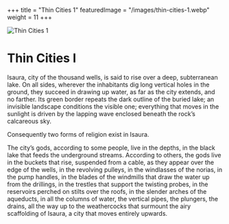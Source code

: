 +++
title = "Thin Cities 1"
featuredImage = "/images/thin-cities-1.webp"
weight = 11
+++

![Thin Cities 1](/images/thin-cities-1.webp)

# Thin Cities I

Isaura, city of the thousand wells, is said to rise over a deep, subterranean lake. On all sides, wherever the inhabitants dig long vertical holes in the ground, they succeed in drawing up water, as far as the city extends, and no farther. Its green border repeats the dark outline of the buried lake; an invisible landscape conditions the visible one; everything that moves in the sunlight is driven by the lapping wave enclosed beneath the rock’s calcareous sky.

Consequently two forms of religion exist in Isaura.

The city’s gods, according to some people, live in the depths, in the black lake that feeds the underground streams. According to others, the gods live in the buckets that rise, suspended from a cable, as they appear over the edge of the wells, in the revolving pulleys, in the windlasses of the norias, in the pump handles, in the blades of the windmills that draw the water up from the drillings, in the trestles that support the twisting probes, in the reservoirs perched on stilts over the roofs, in the slender arches of the aqueducts, in all the columns of water, the vertical pipes, the plungers, the drains, all the way up to the weathercocks that surmount the airy scaffolding of Isaura, a city that moves entirely upwards.